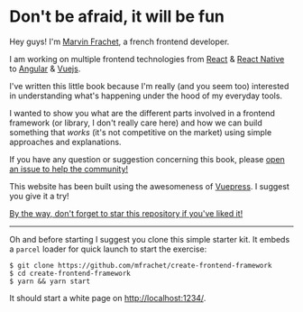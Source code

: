 # Don't be afraid, it will be fun

Hey guys! I'm [Marvin Frachet](https://www.linkedin.com/in/marvin-frachet-49165365/), a french frontend developer.

I am working on multiple frontend technologies from [React](https://reactjs.org/) & [React Native](https://facebook.github.io/react-native/) to [Angular](https://angular.io/) & [Vuejs](https://vuejs.org/).

I've written this little book because I'm really (and you seem too) interested in understanding what's happening under the
hood of my everyday tools.

I wanted to show you what are the different parts involved in a frontend framework (or library, I don't really care here)
and how we can build something that _works_ (it's not competitive on the market) using simple approaches and explanations.

If you have any question or suggestion concerning this book, please [open an issue to help the community!](https://github.com/mfrachet/create-frontend-framework/issues?q=is%3Aissue+is%3Aopen+sort%3Aupdated-desc)

This website has been built using the awesomeness of [Vuepress](https://vuepress.vuejs.org/). I suggest you give it a try!

[By the way, don't forget to star this repository if you've liked it!](https://github.com/mfrachet/create-frontend-framework)

---

Oh and before starting I suggest you clone this simple starter kit. It embeds a `parcel` loader for quick launch to start the exercise:

```
$ git clone https://github.com/mfrachet/create-frontend-framework
$ cd create-frontend-framework
$ yarn && yarn start
```

It should start a white page on [http://localhost:1234/](http://localhost:1234/).
